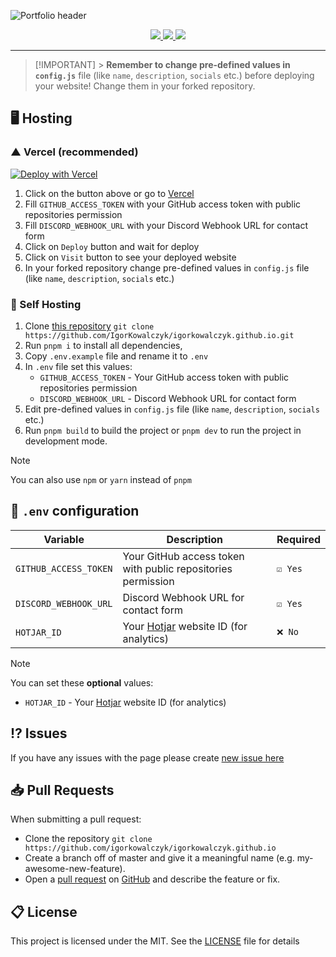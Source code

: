 ![Portfolio header](https://github.com/IgorKowalczyk/igorkowalczyk.github.io/assets/49127376/59642eac-4ac5-4d03-931c-2513d46655d3)

<div align="center">
  <a aria-label="GitHub License" href="https://github.com/igorkowalczyk/igorkowalczyk.github.io/blob/master/license.md">
    <img src="https://img.shields.io/github/license/igorkowalczyk/igorkowalczyk.github.io?color=%2334D058&logo=github&style=flat-square&label=License">
  </a>
  <a aria-label="Version" href="https://github.com/igorkowalczyk/igorkowalczyk.github.io/releases">
    <img src="https://img.shields.io/github/v/release/igorkowalczyk/igorkowalczyk.github.io?color=%2334D058&logo=github&style=flat-square&label=Version">
  </a>
  <a aria-label="Discord" href="https://igorkowalczyk.dev/discord">
    <img src="https://img.shields.io/discord/695282860399001640?color=%2334D058&logo=discord&style=flat-square&logoColor=fff&label=Discord">
  </a>
</div>

---

> [!IMPORTANT] > **Remember to change pre-defined values in `config.js`** file (like `name`, `description`, `socials` etc.) before deploying your website! Change them in your forked repository.

## 🖥️ Hosting

### ▲ Vercel (recommended)

[![Deploy with Vercel](https://vercel.com/button)](https://vercel.com/new/clone?repository-url=https%3A%2F%2Fgithub.com%2Figorkowalczyk%2Figorkowalczyk.github.io&env=GITHUB_ACCESS_TOKEN,DISCORD_WEBHOOK_URL&envDescription=Environment%20Variables%20Docs&envLink=https%3A%2F%2Fgithub.com%2FIgorKowalczyk%2Figorkowalczyk.github.io%23-self-hosting&project-name=portfolio&repo-name=igorkowalczyk-portfolio&demo-title=Example%20deploy&demo-description=Example%20production%20deploy%20from%20Github%20Repository&demo-url=https%3A%2F%2Figorkowalczyk.dev&demo-image=https%3A%2F%2Fi.imgur.com%2FT4VsRuy.png)

1. Click on the button above or go to [Vercel](https://vercel.com/new/clone?repository-url=https%3A%2F%2Fgithub.com%2Figorkowalczyk%2Figorkowalczyk.github.io&env=GITHUB_ACCESS_TOKEN,DISCORD_WEBHOOK_URL&envDescription=Environment%20Variables%20Docs&envLink=https%3A%2F%2Fgithub.com%2FIgorKowalczyk%2Figorkowalczyk.github.io%23-self-hosting&project-name=portfolio&repo-name=igorkowalczyk-portfolio&demo-title=Example%20deploy&demo-description=Example%20production%20deploy%20from%20Github%20Repository&demo-url=https%3A%2F%2Figorkowalczyk.dev&demo-image=https%3A%2F%2Fi.imgur.com%2FT4VsRuy.png)
2. Fill `GITHUB_ACCESS_TOKEN` with your GitHub access token with public repositories permission
3. Fill `DISCORD_WEBHOOK_URL` with your Discord Webhook URL for contact form
4. Click on `Deploy` button and wait for deploy
5. Click on `Visit` button to see your deployed website
6. In your forked repository change pre-defined values in `config.js` file (like `name`, `description`, `socials` etc.)

### 🔩 Self Hosting

1. Clone [this repository](https://github.com/igorkowalczyk/igorkowalczyk.github.io) `git clone https://github.com/IgorKowalczyk/igorkowalczyk.github.io.git`
2. Run `pnpm i` to install all dependencies,
3. Copy `.env.example` file and rename it to `.env`
4. In `.env` file set this values:
   - `GITHUB_ACCESS_TOKEN` - Your GitHub access token with public repositories permission
   - `DISCORD_WEBHOOK_URL` - Discord Webhook URL for contact form
5. Edit pre-defined values in `config.js` file (like `name`, `description`, `socials` etc.)
6. Run `pnpm build` to build the project or `pnpm dev` to run the project in development mode.

> [!NOTE]
> You can also use `npm` or `yarn` instead of `pnpm`

## 📝 `.env` configuration

| Variable              | Description                                                      | Required |
| --------------------- | ---------------------------------------------------------------- | -------- |
| `GITHUB_ACCESS_TOKEN` | Your GitHub access token with public repositories permission     | `☑️ Yes` |
| `DISCORD_WEBHOOK_URL` | Discord Webhook URL for contact form                             | `☑️ Yes` |
| `HOTJAR_ID`           | Your [Hotjar](https://www.hotjar.com) website ID (for analytics) | `❌ No`  |

> [!NOTE]
> You can set these **optional** values:
>
> - `HOTJAR_ID` - Your [Hotjar](https://www.hotjar.com) website ID (for analytics)

## ⁉️ Issues

If you have any issues with the page please create [new issue here](https://github.com/igorkowalczyk/igorkowalczyk.github.io/issues)

## 📥 Pull Requests

When submitting a pull request:

- Clone the repository `git clone https://github.com/igorkowalczyk/igorkowalczyk.github.io`
- Create a branch off of master and give it a meaningful name (e.g. my-awesome-new-feature).
- Open a [pull request](https://github.com/igorkowalczyk/igorkowalczyk.github.io/pulls) on [GitHub](https://github.com) and describe the feature or fix.

## 📋 License

This project is licensed under the MIT. See the [LICENSE](https://github.com/igorkowalczyk/igorkowalczyk.github.io/blob/master/license.md) file for details
